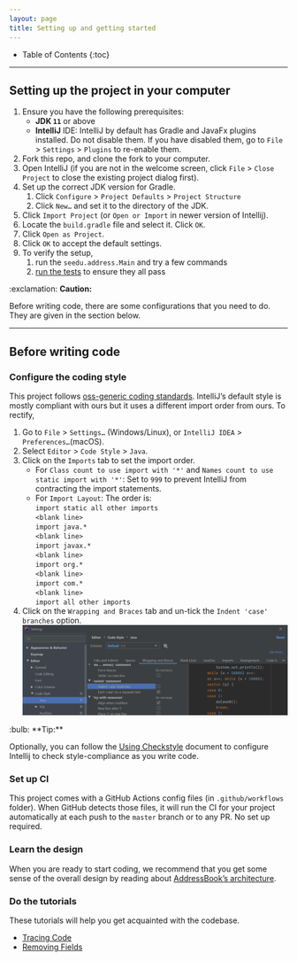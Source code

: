 ```yaml
---
layout: page
title: Setting up and getting started
---
```


* Table of Contents
{:toc}


--------------------------------------------------------------------------------------------------------------------

## Setting up the project in your computer

1. Ensure you have the following prerequisites:
   * **JDK `11`** or above
   * **IntelliJ** IDE: IntelliJ by default has Gradle and JavaFx plugins installed.  Do not disable them. If you have disabled them, go to `File` \> `Settings` \> `Plugins` to re-enable them.
1. Fork this repo, and clone the fork to your computer.
1. Open IntelliJ (if you are not in the welcome screen, click `File` \> `Close Project` to close the existing project dialog first).
1. Set up the correct JDK version for Gradle.
    1. Click `Configure` \> `Project Defaults` \> `Project Structure`
    1. Click `New…​` and set it to the directory of the JDK.
1. Click `Import Project` (or `Open or Import` in newer version of Intellij).
1. Locate the `build.gradle` file and select it. Click `OK`.
1. Click `Open as Project`.
1. Click `OK` to accept the default settings.
1. To verify the setup,
   1. run the `seedu.address.Main` and try a few commands
   1. [run the tests](Testing.md) to ensure they all pass

<div markdown="span" class="alert alert-warning">:exclamation: <b>Caution: </b>

Before writing code, there are some configurations that you need to do. They are given in the section below.

</div>

--------------------------------------------------------------------------------------------------------------------

## Before writing code

### Configure the coding style

This project follows [oss-generic coding standards](https://oss-generic.github.io/process/docs/CodingStandards.html). IntelliJ’s default style is mostly compliant with ours but it uses a different import order from ours. To rectify,

1. Go to `File` \> `Settings…​` (Windows/Linux), or `IntelliJ IDEA` \> `Preferences…​` (macOS).
1. Select `Editor` \> `Code Style` \> `Java`.
1. Click on the `Imports` tab to set the import order.
   * For `Class count to use import with '*'` and `Names count to use static import with '*'`: Set to `999` to prevent IntelliJ from contracting the import statements.
    * For `Import Layout`: The order is:<br>
     `import static all other imports`<br>
     `<blank line>`<br>
     `import java.*`<br>
     `<blank line>`<br>
     `import javax.*`<br>
     `<blank line>`<br>
     `import org.*`<br>
     `<blank line>`<br>
     `import com.*`<br>
     `<blank line>`<br>
     `import all other imports`<br>
1. Click on the `Wrapping and Braces` tab and un-tick the `Indent 'case' branches` option.<br>
   ![](images/intellijCodeStyle-switch.png)


<div markdown="span" class="alert alert-primary">:bulb: **Tip:** 

Optionally, you can follow the [Using Checkstyle](UsingCheckstyle.md) document to configure Intellij to check style-compliance as you write code.

</div>

### Set up CI

This project comes with a GitHub Actions config files (in `.github/workflows` folder). When GitHub detects those files, it will run the CI for your project automatically at each push to the `master` branch or to any PR. No set up required.


### Learn the design

When you are ready to start coding, we recommend that you get some sense of the overall design by reading about [AddressBook’s architecture](DeveloperGuide.md).

### Do the tutorials

These tutorials will help you get acquainted with the codebase.

* [Tracing Code](tutorials/TracingCode.md)
* [Removing Fields](tutorials/RemovingFields.md)